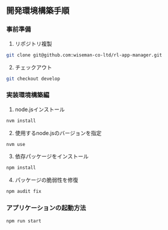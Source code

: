 ## 開発環境構築手順

### 事前準備

1. リポジトリ複製
```sh
git clone git@github.com:wiseman-co-ltd/rl-app-manager.git
```

2. チェックアウト
```sh
git checkout develop
```


### 実装環境構築編

1. node.jsインストール

```sh
nvm install
```

2. 使用するnode.jsのバージョンを指定

```sh
nvm use
```

3. 依存パッケージをインストール

```sh
npm install
```

4. パッケージの脆弱性を修復

```sh
npm audit fix
```


### アプリケーションの起動方法

```sh
npm run start
```
